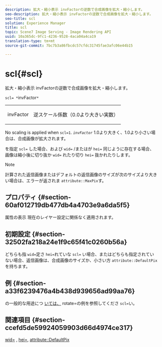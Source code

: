 ```yaml
---
description: 拡大・縮小表示 invFactorの逆数で合成画像を拡大・縮小します。
seo-description: 拡大・縮小表示 invFactorの逆数で合成画像を拡大・縮小します。
seo-title: scl
solution: Experience Manager
title: scl
topic: Scene7 Image Serving - Image Rendering API
uuid: 10a365dc-9fc1-4236-9528-4aca04a4ca19
translation-type: tm+mt
source-git-commit: 7bc7b3a86fbcdc57cfdc31745fae3afc06e44b15

---
```



# scl{#scl}

拡大・縮小表示 invFactorの逆数で合成画像を拡大・縮小します。

`scl= *`invFactor`*`

<table id="simpletable_A09F5EECAC2B4E0F8633D71C6AD36D8D"> 
 <tr class="strow"> 
  <td class="stentry"> <p><span class="varname"> invFactor</span> </p> </td> 
  <td class="stentry"> <p>逆スケール係数（0.0より大きい実数） </p></td> 
 </tr> 
</table>

No scaling is applied when `scl=1`. *`invFactor`* 1.0より大きく、1.0より小さい場合は、合成画像が拡大されます。

を指定 `scl=` した場合、および `wid=` /またはが `hei=` 同じように存在する場合、画像は縮小後に切り抜か `wid=` れたり切り `hei=` 抜かれたりします。

>[!NOTE]
>
>計算された返信画像またはデフォルトの返信画像のサイズが次のサイズより大きい場合は、エラーが返されま `attribute::MaxPix`す。

## プロパティ {#section-60af012719db477db4a4703e9a6da5f5}

属性の表示 現在のレイヤー設定に関係なく適用されます。

## 初期設定 {#section-32502fa218a24e1f9c65f41c0260b56a}

どちらも指 `wid=`定さ `hei=`れていな `scl=` い場合、またはどちらも指定されていない場合、返信画像は、合成画像のサイズか、小さい方 `attribute::DefaultPix`を持ちます。

## 例 {#section-a33f6239476a4b438d939656ad99aa76}

の一般的な用途につ [いては、](../../../../../is-api/http-ref/image-serving-api-ref/c-http-protocol-reference/c-command-reference/r-rotate.md#reference-12abb086635546ec9ec2e1a793dc1096) rotate=の例を参照してくださ `scl=`い。

## 関連項目 {#section-ccefd5de59924059903d66d4974ce317}

[wid=](../../../../../is-api/http-ref/image-serving-api-ref/c-http-protocol-reference/c-command-reference/r-is-http-wid.md#reference-bfeadcb67bf4485f851eb21345527e47) , [hei=](../../../../../is-api/http-ref/image-serving-api-ref/c-http-protocol-reference/c-command-reference/r-is-http-hei.md#reference-6d6f556ccc0e4b98a815e8a5c1944a96), [attribute::DefaultPix](../../../../../is-api/image-catalog/image-serving-api-ref/c-image-catalog-reference/c-attributes-reference/r-defaultpix.md#reference-996b2c22b30f4fd9b970c84063306df1)
